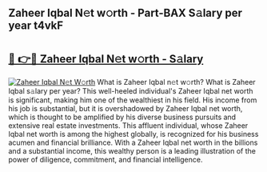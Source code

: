 ## Zaheer Iqbal N𝚎t w𝚘rth - Part-BAX S𝚊lary per year t4vkF

# <h2><a href="http://gc1ksac.nevu.top/?p=Zaheer+Iqbal">🔗 👉🔴 Zaheer Iqbal N𝚎t w𝚘rth - S𝚊lary</a></h2>

[![Zaheer Iqbal N𝚎t W𝚘rth](https://i.imgur.com/Oavwk0R.jpeg)](http://gc1ksac.nevu.top/?p=Zaheer+Iqbal)
What is Zaheer Iqbal n𝚎t w𝚘rth? What is Zaheer Iqbal s𝚊lary per year?
This well-heeled individual's Zaheer Iqbal net worth is significant, making him one of the wealthiest in his field. His income from his job is substantial, but it is overshadowed by Zaheer Iqbal net worth, which is thought to be amplified by his diverse business pursuits and extensive real estate investments. This affluent individual, whose Zaheer Iqbal net worth is among the highest globally, is recognized for his business acumen and financial brilliance. With a Zaheer Iqbal net worth in the billions and a substantial income, this wealthy person is a leading illustration of the power of diligence, commitment, and financial intelligence.
